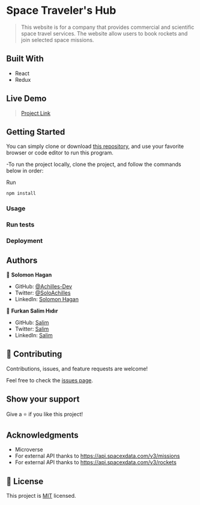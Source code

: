 # Space Traveler's Hub

> This website is for a company that provides commercial and scientific space travel services. The website allow users to book rockets and join selected space missions.

## Built With

- React
- Redux

## Live Demo
> [Project Link](https://delightful-granita-29f9c1.netlify.app/)

## Getting Started

 You can simply clone or download [this repository](https://github.com/Fsher07/Space-Travelers-Hub.git), and use your favorite browser or code editor to run this program.

-To run the project locally, clone the project, and follow the commands below in order:

Run
  ```
  npm install
```

### Usage

### Run tests

### Deployment



## Authors

👤 **Solomon Hagan**

- GitHub: [@Achilles-Dev](https://github.com/Achilles-Dev/)
- Twitter: [@SoloAchilles](https://twitter.com/SoloAchilles/)
- LinkedIn: [Solomon Hagan](https://www.linkedin.com/in/solomon-hagan/)


👤 **Furkan Salim Hıdır**

- GitHub: [Salim](https://github.com/Fsher07)
- Twitter: [Salim](https://twitter.com/furkansalimhdr1)
- LinkedIn: [Salim](https://www.linkedin.com/in/furkan-salim-h%C4%B1d%C4%B1r-3441ab1b2/)

## 🤝 Contributing

Contributions, issues, and feature requests are welcome!

Feel free to check the [issues page](https://github.com/Fsher07/JavaScript-group-capstone/issues).

## Show your support

Give a ⭐️ if you like this project!

## Acknowledgments

- Microverse
- For external API thanks to https://api.spacexdata.com/v3/missions
- For external API thanks to https://api.spacexdata.com/v3/rockets

## 📝 License

This project is [MIT](./MIT.md) licensed.
